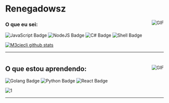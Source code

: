 
#                                                                    Renegadowsz

<img align="right" alt="GIF" src="https://cdn.discordapp.com/attachments/790761120691781632/804690072414715924/solaire.gif"/>

### O que eu sei:


![JavaScript Badge](https://img.shields.io/badge/JavaScript-323330?style=for-the-badge&logo=javascript&logoColor=F7DF1E)
![NodeJS Badge](https://img.shields.io/badge/Node.js-43853D?style=for-the-badge&logo=node.js&logoColor=white)
![C# Badge](https://img.shields.io/badge/C%23-239120?style=for-the-badge&logo=c-sharp&logoColor=white)
![Shell Badge](https://img.shields.io/badge/shell_script%20-%23121011.svg?&style=for-the-badge&logo=gnu-bash&logoColor=white)

[![M3ciecli github stats](https://github-readme-stats.vercel.app/api?username=d3le73d&theme=blue-green)](https://github.com/d3le73d/github-readme-stats)




---
#


<img align="right" alt="GIF" src="https://cdn.discordapp.com/attachments/790761120691781632/806316396526043236/d023f8ac6daa52386d49b54cd1feba81.gif"/>


## O que estou aprendendo:
![Golang Badge](https://img.shields.io/badge/Go-00ADD8?style=for-the-badge&logo=go&logoColor=white)
![Python Badge](https://img.shields.io/badge/Python-14354C?style=for-the-badge&logo=python&logoColor=white)
![React Badge](https://img.shields.io/badge/React-20232A?style=for-the-badge&logo=react&logoColor=61DAFB)

![1](https://github-readme-stats.vercel.app/api/top-langs/?username=d3le73d&theme=blue-green)







---


 
